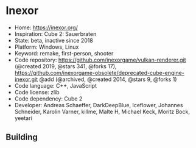 # Inexor

- Home: https://inexor.org/
- Inspiration: Cube 2: Sauerbraten
- State: beta, inactive since 2018
- Platform: Windows, Linux
- Keyword: remake, first-person, shooter
- Code repository: https://github.com/inexorgame/vulkan-renderer.git (@created 2019, @stars 341, @forks 17), https://github.com/inexorgame-obsolete/deprecated-cube-engine-inexor.git @add (@archived, @created 2014, @stars 9, @forks 1)
- Code language: C++, JavaScript
- Code license: zlib
- Code dependency: Cube 2
- Developer: Andreas Schaeffer, DarkDeepBlue, Iceflower, Johannes Schneider, Karolin Varner, killme, Malte H, Michael Keck, Moritz Bock, yeetari

## Building
